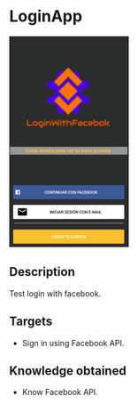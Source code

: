 # LoginApp
<img  src="./logo.png"/>

## Description
Test login with facebook.

## Targets
* Sign in using Facebook API.

## Knowledge obtained
* Know Facebook API.